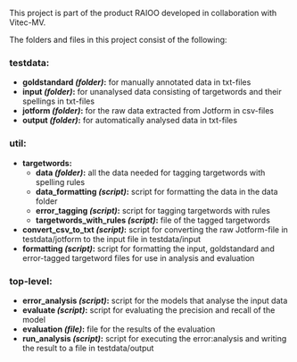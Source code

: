 This project is part of the product RAIOO developed in collaboration with Vitec-MV.

The folders and files in this project consist of the following:

### testdata:
- **goldstandard _(folder)_:** for manually annotated data in txt-files
- **input _(folder)_:** for unanalysed data consisting of targetwords and their spellings in txt-files
- **jotform _(folder)_:** for the raw data extracted from Jotform in csv-files
- **output _(folder)_:** for automatically analysed data in txt-files

### util:
- **targetwords:**
  - **data _(folder)_:** all the data needed for tagging targetwords with spelling rules
  - **data_formatting _(script)_:** script for formatting the data in the data folder
  - **error_tagging _(script)_:** script for tagging targetwords with rules
  - **targetwords_with_rules _(script)_:** file of the tagged targetwords
- **convert_csv_to_txt _(script)_:** script for converting the raw Jotform-file in testdata/jotform to the input file in testdata/input
- **formatting _(script)_:** script for formatting the input, goldstandard and error-tagged targetword files for use in analysis and evaluation

### top-level:
- **error_analysis _(script)_:** script for the models that analyse the input data
- **evaluate _(script)_:** script for evaluating the precision and recall of the model
- **evaluation _(file)_:** file for the results of the evaluation
- **run_analysis _(script)_:** script for executing the error:analysis and writing the result to a file in testdata/output